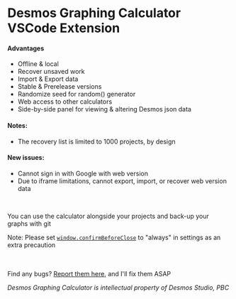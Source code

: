 # Desmos Graphing Calculator VSCode Extension

#### Advantages
- Offline & local
- Recover unsaved work
- Import & Export data
- Stable & Prerelease versions
- Randomize seed for random() generator
- Web access to other calculators
- Side-by-side panel for viewing & altering Desmos json data

#### Notes:
- The recovery list is limited to 1000 projects, by design


#### New issues:
- Cannot sign in with Google with web version
- Due to iframe limitations, cannot export, import, or recover web version data

<br>

You can use the calculator alongside your projects and back-up your graphs with git

Note: Please set [```window.confirmBeforeClose```](vscode://settings/window.confirmBeforeClose) to "always" in settings as an extra precaution

<br><br>
Find any bugs? [Report them here](https://github.com/evan-kolberg/desmos-vscode-extension/tree/main), and I'll fix them ASAP

*Desmos Graphing Calculator is intellectual property of Desmos Studio, PBC*